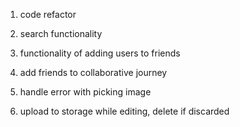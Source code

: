 1. code refactor
2. search functionality 
3. functionality of adding users to friends
4. add friends to collaborative journey
   

7. handle error with picking image
8. upload to storage while editing, delete if discarded